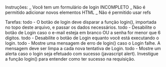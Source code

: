 Instruções:
_ Você tem um formulário de login INCOMPLETO
_ Não é permitido adicionar novos elementos HTML
\_ Não é permitido usar refs

Tarefas:
todo - O botão de login deve disparar a função login(), importada no topo deste arquivo, e passar os dados necessários.
todo - Desabilite o botão de Login caso o e-mail esteja em branco OU a senha for menor que 6 dígitos.
todo - Desabilite o botão de Login equanto você está executando o login.
todo - Mostre uma mensagem de erro de login() caso o Login falhe. A mensagem deve ser limpa a cada nova tentativa de Login.
todo - Mostre um alerta caso o login seja efetuado com sucesso (javascript alert). Investigue a função login() para entender como ter sucesso na requisição.
